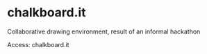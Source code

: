 # chalkboard.it

Collaborative drawing environment, result of an informal hackathon

Access: chalkboard.it
